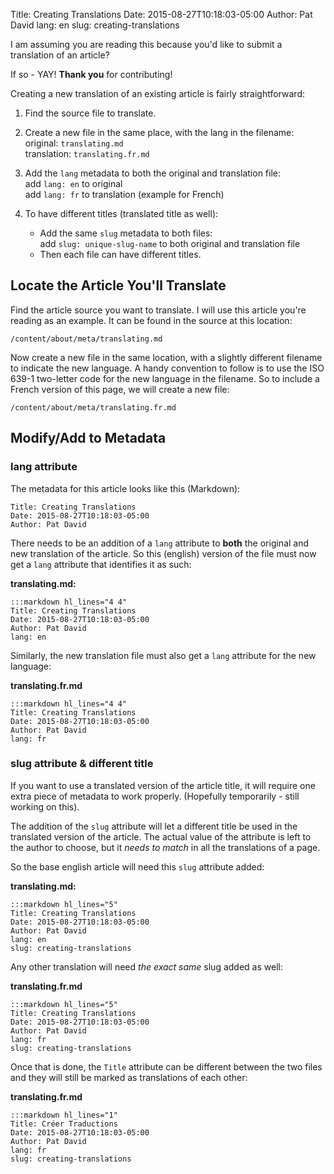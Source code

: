 Title: Creating Translations
Date: 2015-08-27T10:18:03-05:00
Author: Pat David
lang: en
slug: creating-translations

I am assuming you are reading this because you'd like to submit a translation of an article?

If so - YAY!
**Thank you** for contributing!

Creating a new translation of an existing article is fairly straightforward:

1. Find the source file to translate.
2. Create a new file in the same place, with the lang in the filename:  
    original: `translating.md`  
    translation: `translating.fr.md`

3. Add the `lang` metadata to both the original and translation file:  
    add `lang: en` to original  
    add `lang: fr` to translation (example for French)

4. To have different titles (translated title as well):
    * Add the same `slug` metadata to both files:  
        add `slug: unique-slug-name` to both original and translation file
    * Then each file can have different titles.

## Locate the Article You'll Translate

Find the article source you want to translate.
I will use this article you're reading as an example.
It can be found in the source at this location:

    /content/about/meta/translating.md

Now create a new file in the same location, with a slightly different filename to indicate the new language.
A handy convention to follow is to use the ISO 639-1 two-letter code for the new language in the filename.
So to include a French version of this page, we will create a new file:

    /content/about/meta/translating.fr.md


## Modify/Add to Metadata

### lang attribute

The metadata for this article looks like this (Markdown):

    Title: Creating Translations
    Date: 2015-08-27T10:18:03-05:00
    Author: Pat David

There needs to be an addition of a `lang` attribute to **both** the original and new translation of the article.
So this (english) version of the file must now get a `lang` attribute that identifies it as such:

**translating.md:**

    :::markdown hl_lines="4 4"
    Title: Creating Translations
    Date: 2015-08-27T10:18:03-05:00
    Author: Pat David
    lang: en

Similarly, the new translation file must also get a `lang` attribute for the new language:

**translating.fr.md**

    :::markdown hl_lines="4 4"
    Title: Creating Translations
    Date: 2015-08-27T10:18:03-05:00
    Author: Pat David
    lang: fr


### slug attribute & different title

If you want to use a translated version of the article title, it will require one extra piece of metadata to work properly.
(Hopefully temporarily - still working on this).

The addition of the `slug` attribute will let a different title be used in the translated version of the article.
The actual value of the attribute is left to the author to choose, but it *needs to match* in all the translations of a page.

So the base english article will need this `slug` attribute added:

**translating.md:**

    :::markdown hl_lines="5"
    Title: Creating Translations
    Date: 2015-08-27T10:18:03-05:00
    Author: Pat David
    lang: en
    slug: creating-translations

Any other translation will need *the exact same* slug added as well:

**translating.fr.md**

    :::markdown hl_lines="5"
    Title: Creating Translations
    Date: 2015-08-27T10:18:03-05:00
    Author: Pat David
    lang: fr
    slug: creating-translations

Once that is done, the `Title` attribute can be different between the two files and they will still be marked as translations of each other:

**translating.fr.md**

    :::markdown hl_lines="1"
    Title: Créer Traductions
    Date: 2015-08-27T10:18:03-05:00
    Author: Pat David
    lang: fr
    slug: creating-translations


<style>
.codehilite .err {
    border: none;
}
</style>
